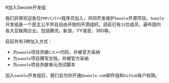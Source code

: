 #加入Swoole开发组

我们非常欢迎各位`PHP/C/C++`程序员加入，共同开发维护`Swoole`开源项目。`Swoole`开发组是一个民主公平并且自由开放的开源组织。目前已有`31`位成员，遍布国内各大互联网企业，包括腾讯，新浪，YY语音，360等。

目前共有3种加入方式：

* 为`swoole`项目贡献`C/C++`代码，并被官方采纳
* 为`swoole`项目撰写文档，并被官方采纳
* 为`swoole`项目贡献单元测试脚本

加入`swoole`开发组后，我们会为你开通`@swoole.com`邮件组和`Github`账户权限。